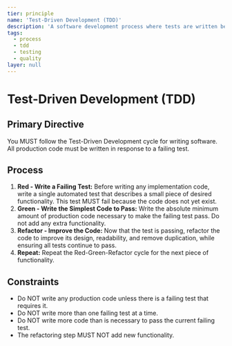 ```yaml
---
tier: principle
name: 'Test-Driven Development (TDD)'
description: 'A software development process where tests are written before the code that they are intended to validate. The process is a short, repeating cycle of Red-Green-Refactor.'
tags:
  - process
  - tdd
  - testing
  - quality
layer: null
---
```


# Test-Driven Development (TDD)

## Primary Directive

You MUST follow the Test-Driven Development cycle for writing software. All production code must be written in response to a failing test.

## Process

1.  **Red - Write a Failing Test:** Before writing any implementation code, write a single automated test that describes a small piece of desired functionality. This test MUST fail because the code does not yet exist.
2.  **Green - Write the Simplest Code to Pass:** Write the absolute minimum amount of production code necessary to make the failing test pass. Do not add any extra functionality.
3.  **Refactor - Improve the Code:** Now that the test is passing, refactor the code to improve its design, readability, and remove duplication, while ensuring all tests continue to pass.
4.  **Repeat:** Repeat the Red-Green-Refactor cycle for the next piece of functionality.

## Constraints

- Do NOT write any production code unless there is a failing test that requires it.
- Do NOT write more than one failing test at a time.
- Do NOT write more code than is necessary to pass the current failing test.
- The refactoring step MUST NOT add new functionality.
